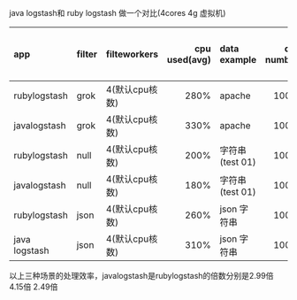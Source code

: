 java logstash和 ruby logstash 做一个对比(4cores 4g 虚拟机)



|app	        |filter	|filteworkers	    |cpu used(avg)|data example	  |data numbers	|time consuming（测试10次的avg）|
|:------------- |:----- |:----------------- | -----------:|:------------- | -----------:| ----------------------------:|
|rubylogstash	|grok	|4(默认cpu核数)	|280%	       |apache	       |1000w	|1625s|
|javalogstash	|grok	|4(默认cpu核数)	|330%	       |apache	       |1000w	|543s|						
|rubylogstash	|null	|4(默认cpu核数)	|200%	       |字符串(test 01) |1000w   |705s|
|javalogstash	|null	|4(默认cpu核数)	|180%	       |字符串(test 01) |1000w   |170s|
|rubylogstash	|json	|4(默认cpu核数)	|260%	       |json 字符串     |1000w   |1504s|
|java logstash	|json	|4(默认cpu核数)	|310%	       |json 字符串     |1000w   |603s|

以上三种场景的处理效率，javalogstash是rubylogstash的倍数分别是2.99倍  4.15倍  2.49倍

